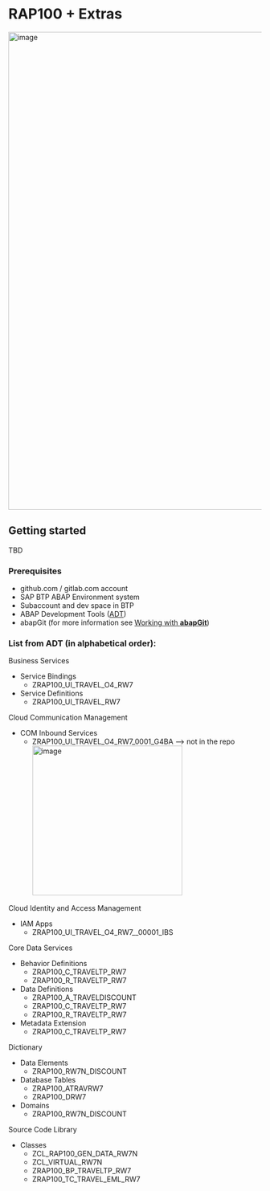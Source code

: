 # RAP100 + Extras
<img width="952" alt="image" src="https://github.com/goncalvesp/btp_trial_202309/assets/38356040/4d8fa67d-bbbc-4077-8239-63eb842b204f">

## Getting started
TBD

### Prerequisites
- github.com / gitlab.com account
- SAP BTP ABAP Environment system
- Subaccount and dev space in BTP
- ABAP Development Tools (<a href="https://tools.hana.ondemand.com/#abap">ADT</a>)
- abapGit (for more information see <a href="https://help.sap.com/docs/btp/sap-business-technology-platform/working-with-abapgit">Working with <strong>abapGit</strong></a>)

### List from ADT (in alphabetical order):
Business Services
- Service Bindings
  -  ZRAP100_UI_TRAVEL_O4_RW7 
- Service Definitions
  - ZRAP100_UI_TRAVEL_RW7  
  
Cloud Communication Management
- COM Inbound Services
  - ZRAP100_UI_TRAVEL_O4_RW7_0001_G4BA --> not in the repo <img width="298" alt="image" src="https://github.com/goncalvesp/btp_trial_202309/assets/38356040/26769c38-2bd3-43ab-bed2-b9b1951bae4f">  
  
Cloud Identity and Access Management
- IAM Apps
  - ZRAP100_UI_TRAVEL_O4_RW7__00001_IBS

Core Data Services
- Behavior Definitions
  - ZRAP100_C_TRAVELTP_RW7
  - ZRAP100_R_TRAVELTP_RW7
- Data Definitions
  - ZRAP100_A_TRAVELDISCOUNT
  - ZRAP100_C_TRAVELTP_RW7
  - ZRAP100_R_TRAVELTP_RW7
- Metadata Extension
  - ZRAP100_C_TRAVELTP_RW7

Dictionary
- Data Elements
  - ZRAP100_RW7N_DISCOUNT
- Database Tables
  - ZRAP100_ATRAVRW7
  - ZRAP100_DRW7
- Domains
  - ZRAP100_RW7N_DISCOUNT
    
Source Code Library
- Classes
  - ZCL_RAP100_GEN_DATA_RW7N
  - ZCL_VIRTUAL_RW7N
  - ZRAP100_BP_TRAVELTP_RW7
  - ZRAP100_TC_TRAVEL_EML_RW7
